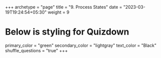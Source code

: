 +++
archetype = "page"
title = "9. Process States"
date = "2023-03-19T19:24:54+05:30"
weight = 9
# Below is styling for Quizdown
primary_color = "green"
secondary_color = "lightgray"
text_color = "Black"
shuffle_questions = "true"
+++

